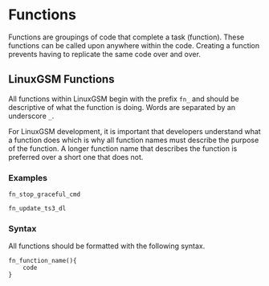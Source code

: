 # Functions

Functions are groupings of code that complete a task (function). These functions can be called upon anywhere within the code. Creating a function prevents having to replicate the same code over and over.

## LinuxGSM Functions

All functions within LinuxGSM begin with the prefix `fn_` and should be descriptive of what the function is doing. Words are separated by an underscore `_`.

For LinuxGSM development, it is important that developers understand what a function does which is why all function names must describe the purpose of the function. A longer function name that describes the function is preferred over a short one that does not.

### Examples

```
fn_stop_graceful_cmd
```

```
fn_update_ts3_dl
```

### Syntax

All functions should be formatted with the following syntax.

```
fn_function_name(){
    code
}
```
